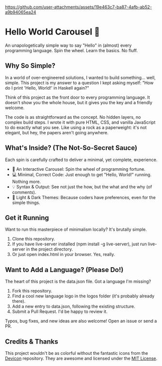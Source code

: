 

https://github.com/user-attachments/assets/19e463c7-ba87-4afb-ab52-a9b94065ea24

# Hello World Carousel 🎡

An unapologetically simple way to say "Hello" in (almost) every programming language. Spin the wheel. Learn the basics. No fluff.

## Why So Simple?

In a world of over-engineered solutions, I wanted to build something... well, simple. This project is my answer to a question I kept asking myself: "How do I print 'Hello, World!' in Haskell again?"

Think of this project as the front door to every programming language. It doesn't show you the whole house, but it gives you the key and a friendly welcome.

The code is as straightforward as the concept. No hidden layers, no complex build steps. I wrote it with pure HTML, CSS, and vanilla JavaScript to do exactly what you see. Like using a rock as a paperweight: it's not elegant, but hey, the papers aren't going anywhere.

## What's Inside? (The Not-So-Secret Sauce)

Each spin is carefully crafted to deliver a minimal, yet complete, experience.

- 🎡 An Interactive Carousel: Spin the wheel of programming fortune.
- 💻 Minimal, Correct Code: Just enough to get "Hello, World!" running. Nothing more.
- 💡 Syntax & Output: See not just the how, but the what and the why (of comments).
- 🎨 Light & Dark Themes: Because coders have preferences, even for the simple things.

## Get it Running

Want to run this masterpiece of minimalism locally? It's brutally simple.

1. Clone this repository.
2. If you have live-server installed (npm install -g live-server), just run live-server in the project directory.
3. Or just open index.html in your browser. Yes, really.

## Want to Add a Language? (Please Do!)

The heart of this project is the data.json file. Got a language I'm missing?

1. Fork this repository.
2. Find a cool new language logo in the logos folder (it's probably already there).
3. Add a new entry to data.json, following the existing structure.
4. Submit a Pull Request. I'd be happy to review it.

Typos, bug fixes, and new ideas are also welcome! Open an issue or send a PR.

## Credits & Thanks

This project wouldn't be as colorful without the fantastic icons from the [Devicon](https://github.com/devicons/devicon) repository. They are awesome and licensed under the [MIT License](LICENSE\DEVILON_LICENSE.md).
